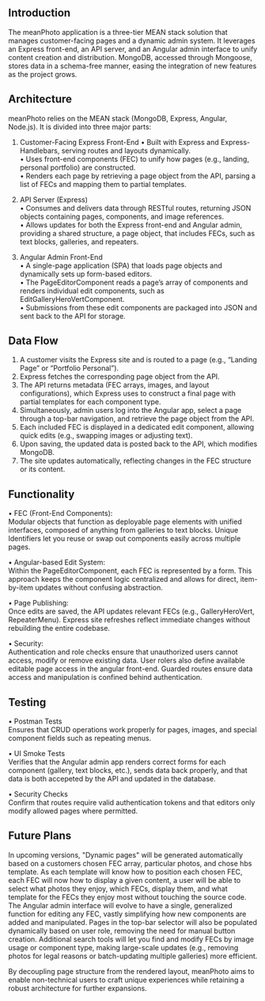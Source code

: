 ## Introduction
The meanPhoto application is a three-tier MEAN stack solution that manages customer-facing pages and a dynamic admin system. It leverages an Express front-end, an API server, and an Angular admin interface to unify content creation and distribution. MongoDB, accessed through Mongoose, stores data in a schema-free manner, easing the integration of new features as the project grows.

## Architecture
meanPhoto relies on the MEAN stack (MongoDB, Express, Angular, Node.js). It is divided into three major parts:

1. Customer-Facing Express Front-End 
   • Built with Express and Express-Handlebars, serving routes and layouts dynamically.  
   • Uses front-end components (FEC) to unify how pages (e.g., landing, personal portfolio) are constructed.  
   • Renders each page by retrieving a page object from the API, parsing a list of FECs and mapping them to partial templates.

2. API Server (Express)  
   • Consumes and delivers data through RESTful routes, returning JSON objects containing pages, components, and image references.  
   • Allows updates for both the Express front-end and Angular admin, providing a shared structure, a page object, that includes FECs, such as text blocks, galleries, and repeaters.  

3. Angular Admin Front-End  
   • A single-page application (SPA) that loads page objects and dynamically sets up form-based editors.  
   • The PageEditorComponent reads a page’s array of components and renders individual edit components, such as EditGalleryHeroVertComponent.  
   • Submissions from these edit components are packaged into JSON and sent back to the API for storage.

## Data Flow
1. A customer visits the Express site and is routed to a page (e.g., “Landing Page” or “Portfolio Personal”).  
2. Express fetches the corresponding page object from the API.  
3. The API returns metadata (FEC arrays, images, and layout configurations), which Express uses to construct a final page with partial templates for each component type.  
4. Simultaneously, admin users log into the Angular app, select a page through a top-bar navigation, and retrieve the page object from the API.  
5. Each included FEC is displayed in a dedicated edit component, allowing quick edits (e.g., swapping images or adjusting text).  
6. Upon saving, the updated data is posted back to the API, which modifies MongoDB.  
7. The site updates automatically, reflecting changes in the FEC structure or its content.

## Functionality
• FEC (Front-End Components):  
  Modular objects that function as deployable page elements with unified interfaces, composed of anything from galleries to text blocks. Unique Identifiers let you reuse or swap out components easily across multiple pages.  

• Angular-based Edit System:  
  Within the PageEditorComponent, each FEC is represented by a form. This approach keeps the component logic centralized and allows for direct, item-by-item updates without confusing abstraction.  

• Page Publishing:  
  Once edits are saved, the API updates relevant FECs (e.g., GalleryHeroVert, RepeaterMenu). Express site refreshes reflect immediate changes without rebuilding the entire codebase.  

• Security:  
  Authentication and role checks ensure that unauthorized users cannot access, modify or remove existing data. User rolers also define available editable page access in the angular front-end. Guarded routes ensure data access and manipulation is confined behind authentication. 

## Testing
• Postman Tests  
  Ensures that CRUD operations work properly for pages, images, and special component fields such as repeating menus.  

• UI Smoke Tests  
  Verifies that the Angular admin app renders correct forms for each component (gallery, text blocks, etc.), sends data back properly, and that data is both accepeted by the API and updated in the database. 

• Security Checks  
  Confirm that routes require valid authentication tokens and that editors only modify allowed pages where permitted.

## Future Plans
In upcoming versions, "Dynamic pages" will be generated automatically based on a customers chosen FEC array, particular photos, and chose hbs template. As each template will know how to position each chosen FEC, each FEC will now how to display a given content, a user will be able to select what photos they enjoy, which FECs, display them, and what template for the FECs they enjoy most without touching the source code. The Angular admin interface will evolve to have a single, generalized function for editing any FEC, vastly simplifying how new components are added and manipulated. Pages in the top-bar selector will also be populated dynamically based on user role, removing the need for manual button creation. Additional search tools will let you find and modify FECs by image usage or component type, making large-scale updates (e.g., removing photos for legal reasons or batch-updating multiple galleries) more efficient.

By decoupling page structure from the rendered layout, meanPhoto aims to enable non-technical users to craft unique experiences while retaining a robust architecture for further expansions.